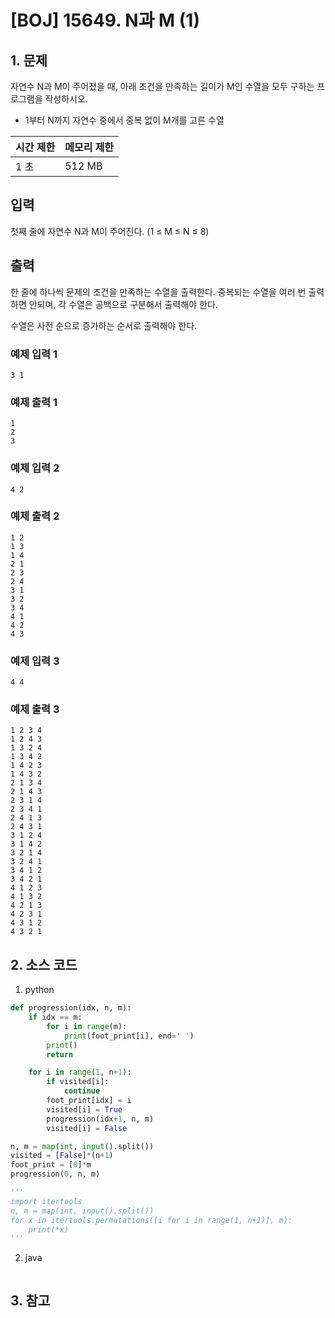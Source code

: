 # [BOJ] 15649. N과 M (1)

## 1. 문제

자연수 N과 M이 주어졌을 때, 아래 조건을 만족하는 길이가 M인 수열을 모두 구하는 프로그램을 작성하시오.

- 1부터 N까지 자연수 중에서 중복 없이 M개를 고른 수열

| 시간 제한 | 메모리 제한 |
|:------|:-------| 
| 1 초   | 512 MB |


## 입력

첫째 줄에 자연수 N과 M이 주어진다. (1 ≤ M ≤ N ≤ 8)

## 출력

한 줄에 하나씩 문제의 조건을 만족하는 수열을 출력한다. 중복되는 수열을 여러 번 출력하면 안되며, 각 수열은 공백으로 구분해서 출력해야 한다.

수열은 사전 순으로 증가하는 순서로 출력해야 한다.

### 예제 입력 1

```
3 1
```

### 예제 출력 1

```
1
2
3
```


### 예제 입력 2

```
4 2
```

### 예제 출력 2

```
1 2
1 3
1 4
2 1
2 3
2 4
3 1
3 2
3 4
4 1
4 2
4 3
```


### 예제 입력 3

```
4 4
```

### 예제 출력 3

```
1 2 3 4
1 2 4 3
1 3 2 4
1 3 4 2
1 4 2 3
1 4 3 2
2 1 3 4
2 1 4 3
2 3 1 4
2 3 4 1
2 4 1 3
2 4 3 1
3 1 2 4
3 1 4 2
3 2 1 4
3 2 4 1
3 4 1 2
3 4 2 1
4 1 2 3
4 1 3 2
4 2 1 3
4 2 3 1
4 3 1 2
4 3 2 1
```

## 2. 소스 코드

1. python

```python
def progression(idx, n, m):
    if idx == m:
        for i in range(m):
            print(foot_print[i], end=' ')
        print()
        return

    for i in range(1, n+1):
        if visited[i]:
            continue
        foot_print[idx] = i
        visited[i] = True
        progression(idx+1, n, m)
        visited[i] = False

n, m = map(int, input().split())
visited = [False]*(n+1)
foot_print = [0]*m
progression(0, n, m)

'''
import itertools
n, m = map(int, input().split())
for x in itertools.permutations([i for i in range(1, n+1)], m):
    print(*x)
'''
```

2. java

```java

```


## 3. 참고

```

```




